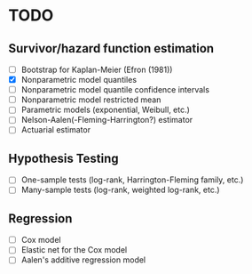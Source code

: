# TODO

## Survivor/hazard function estimation

- [ ] Bootstrap for Kaplan-Meier (Efron (1981))
- [X] Nonparametric model quantiles
- [ ] Nonparametric model quantile confidence intervals
- [ ] Nonparametric model restricted mean
- [ ] Parametric models (exponential, Weibull, etc.)
- [ ] Nelson-Aalen(-Fleming-Harrington?) estimator
- [ ] Actuarial estimator

## Hypothesis Testing

- [ ] One-sample tests (log-rank, Harrington-Fleming family, etc.)
- [ ] Many-sample tests (log-rank, weighted log-rank, etc.)

## Regression

- [ ] Cox model
- [ ] Elastic net for the Cox model
- [ ] Aalen's additive regression model
